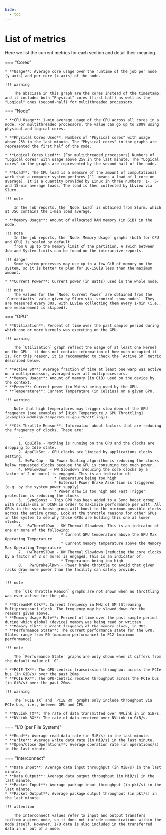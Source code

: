 ```yaml
---
hide:
  - toc
---
```

# List of metrics

Here we list the current metrics for each section and detail their meaning.

=== "Cores"

    * **Usage**: Average core usage over the runtime of the job per node (y-axis) and per core (x-axis) of the node. 
    
    !!! warning

        The abscissa in this graph are the cores instead of the timestamp, and it includes both "Physical" cores (first half) as well as the "Logical" ones (second-half) for multithreaded processors.

=== "Node"

    * **CPU Usage**: 1-min average usage of the CPU across all cores in a node. For multithreaded processors, the value can go up to 200% using physical and logical cores.

    * **Physical Cores Used**: Numbers of "Physical cores" with usage above 25% in the last minute. The "Physical cores" in the graphs are represented the first half of the node.

    * **Logical Cores Used**: (For multithreaded processors) Numbers of "Logical cores" with usage above 25% in the last minute. The "Logical cores" in the graphs are represented by the second half of the node.

    * **Load**: The CPU load is a measure of the amount of computational work that a computer system performs (`1` means a load of 1 core on average). It is a quantity provided by Linux in three numbers: 1-, 5- and 15-min average loads. The load is then collected by LLview via Slurm.  

    !!! note

        In the job reports, the `Node: Load` is obtained from Slurm, which at JSC contains the 1-min load average.

    * **Memory Usage**: Amount of allocated RAM memory (in GiB) in the node.

    !!! note
        In the job reports, the `Node: Memory Usage` graphs (both for CPU and GPU) is scaled by default
        from 0 up to the memory limit of the partition. A swich between Job and System limits can be found on the interactive reports.

    !!! danger
        Some system processes may use up to a few GiB of memory on the system, so it is better to plan for 10-15GiB less than the maximum amount.

    * **Current Power**: Current power (in Watts) used in the whole node.

    !!! note
        The values for the `Node: Current Power` are obtained from the `CurrentWatts` value given by Slurm via `scontrol show nodes`. They are measured every 30s, with LLview collecting them every 1-min (i.e., one measurement is skipped).

=== "GPU"

    * **Utilization**: Percent of time over the past sample period during which one or more kernels was executing on the GPU.
      
    !!! warning

        The `Utilization` graph reflect the usage of at least one kernel on the GPU - it does not contain information of how much occupied it is. For this reason, it is recommended to check the `Active SM` metric described below.
      
    * **Active SM**: Average fraction of time at least one warp was active on a multiprocessor, averaged over all multiprocessors.
    * **Memory Usage**: Amount of memory (in GiB) used on the device by the context.
    * **Power**: Current power (in Watts) being used by the GPU.
    * **Temperature**: Current Temperature (in Celsius) on a given GPU. 
      
    !!! warning

        Note that high temperatures may trigger slow down of the GPU frequency (see examples of [High Temperature / GPU Throttling](examples.md#high-temperature-gpu-throttling)).
      
    * **Clk Throttle Reason**: Information about factors that are reducing the frequency of clocks. These are:
      
          ```
          1. GpuIdle - Nothing is running on the GPU and the clocks are dropping to Idle state.
          2. AppClkSet - GPU clocks are limited by applications clocks setting.
          3. SwPwrCap - SW Power Scaling algorithm is reducing the clocks below requested clocks because the GPU is consuming too much power.
          4. HWSlowDown - HW Slowdown (reducing the core clocks by a factor of 2 or more) is engaged. This is an indicator of:
                          * Temperature being too high
                          * External Power Brake Assertion is triggered (e.g. by the system power supply)
                          * Power draw is too high and Fast Trigger protection is reducing the clocks
          5.  SyncBoost - This GPU has been added to a Sync boost group with nvidia-smi or DCGM in order to maximize performance per watt. All GPUs in the sync boost group will boost to the minimum possible clocks across the entire group. Look at the throttle reasons for other GPUs in the system to see why those GPUs are holding this one at lower clocks.
          6.  SwThermSlDwn - SW Thermal Slowdown. This is an indicator of one or more of the following:
                             * Current GPU temperature above the GPU Max Operating Temperature
                             * Current memory temperature above the Memory Max Operating Temperature
          7.  HwThermSlDwn - HW Thermal Slowdown (reducing the core clocks by a factor of 2 or more) is engaged. This is an indicator of:
                             * Temperature being too high
          8.   PwrBrakeSlDwn - Power brake throttle to avoid that given racks draw more power than the facility can safely provide.
          ```

    !!! note

        The `Clk Throttle Reason` graphs are not shown when no throttling was ever active for the job.
      
    * **StreamMP Clk**: Current frequency in MHz of SM (Streaming Multiprocessor) clock. The frequency may be slowed down for the reasons given above.
    * **Memory Usage Rate**: Percent of time over the past sample period during which global (device) memory was being read or written. 
    * **Memory Clk**: Current frequency of the memory clock, in MHz.
    * **Performance State**: The current performance state for the GPU. States range from P0 (maximum performance) to P12 (minimum performance).
      
    !!! note

        The `Performance State` graphs are only shown when it differs from the default value of `0`.
      
    * **PCIE TX**: The GPU-centric transmission throughput across the PCIe bus (in GiB/s) over the past 20ms.
    * **PCIE RX**: The GPU-centric receive throughput across the PCIe bus (in GiB/s) over the past 20ms.

    !!! warning

        The `PCIE TX` and `PCIE RX` graphs only include throughput via PCIe bus, i.e., between GPU and CPU.

    * **NVLink TX**: The rate of data transmitted over NVLink in in GiB/s.
    * **NVLink RX**: The rate of data received over NVLink in GiB/s.

=== "I/O (per File System)"

    * **Read**: Average read data rate (in MiB/s) in the last minute.
    * **Write**: Average write data rate (in MiB/s) in the last minute.
    * **Open/Close Operations**: Average operation rate (in operations/s) in the last minute.

=== "Interconnect"

    * **Data Input**: Average data input throughput (in MiB/s) in the last minute.
    * **Data Output**: Average data output throughput (in MiB/s) in the last minute.
    * **Packet Input**: Average package input throughput (in pkt/s) in the last minute.
    * **Packet Output**: Average package output throughput (in pkt/s) in the last minute.

    !!! attention

        The Interconnect values refer to input and output transfers to/from a given node, so it does not include communications within the node itself. However, I/O data is also included in the transferred data in or out of a node.

